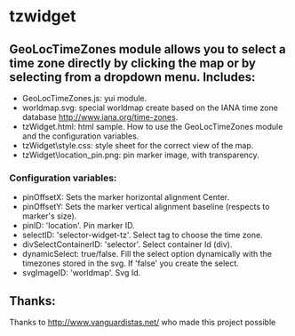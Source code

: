 tzwidget
========

GeoLocTimeZones module allows you to select a time zone directly by clicking the map or by selecting from a dropdown menu.
Includes:
---------
- GeoLocTimeZones.js: yui module.
- worldmap.svg: special worldmap create based on the IANA time zone database <http://www.iana.org/time-zones>.
- tzWidget.html: html sample. How to use the GeoLocTimeZones module and the configuration variables.
- tzWidget\style.css: style sheet for the correct view of the map.
- tzWidget\location_pin.png: pin marker image, with transparency.
		
### Configuration variables:
	
- pinOffsetX: Sets the marker horizontal alignment Center.
- pinOffsetY: Sets the marker vertical alignment baseline (respects to marker's size).   
- pinID: 'location'. Pin marker ID.  
- selectID: 'selector-widget-tz'. Select tag to choose the time zone.  
- divSelectContainerID: 'selector'. Select container Id (div).  
- dynamicSelect: true/false. Fill the select option dynamically with the timezones stored in the svg. If 'false' you create the select.
- svgImageID: 'worldmap'. Svg Id. 

Thanks:
-------
Thanks to <http://www.vanguardistas.net/> who made this project possible